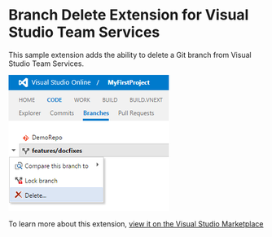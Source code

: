 # Branch Delete Extension for Visual Studio Team Services

This sample extension adds the ability to delete a Git branch from Visual Studio Team Services.

![shot](images/delete-action-screenshot.png)

To learn more about this extension, [view it on the Visual Studio Marketplace](https://marketplace.visualstudio.com/items/ms-samples.samples-branch-delete)
